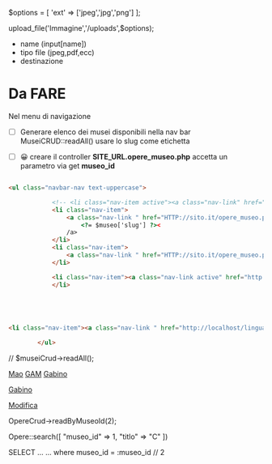 
$options = [
    'ext' => ['jpeg','jpg','png'] 
];

upload_file('Immagine','/uploads',$options);

- name (input[name])
- tipo file (jpeg,pdf,ecc)
- destinazione














# Da FARE 

Nel menu di navigazione 

- [ ] Generare elenco dei musei disponibili nella nav bar
        MuseiCRUD::readAll()
        usare lo slug come etichetta 
  
- [ ] 😀 creare il controller **SITE_URL.opere_museo.php** accetta un parametro via get **museo_id**   

```html

<ul class="navbar-nav text-uppercase">

            <!-- <li class="nav-item active"><a class="nav-link" href="#">Home</a></li> -->
            <li class="nav-item">
                <a class="nav-link " href="HTTP://sito.it/opere_museo.php?museo_id=1">
                    <?= $museo['slug'] ?><
                /a>
            </li>
            <li class="nav-item">
                <a class="nav-link " href="HTTP://sito.it/opere_museo.php?museo_id=2">MAO</a>
            </li>

            <li class="nav-item"><a class="nav-link active" href="http://localhost/linguaggio_di_programmazione_php/06%20Cerca%20un%20opera%20non%20monolitico/opere_mao.php">MAO</a>
            </li>





<li class="nav-item"><a class="nav-link " href="http://localhost/linguaggio_di_programmazione_php/06%20Cerca%20un%20opera%20non%20monolitico/admin/opera_create_form.php">Aggiungi un opera</a></li>
        
        </ul>

```



// $museiCrud->readAll();

<a href="museo.it/opera_search?museo_id=;DROP%20TABLE%20opere;">Mao</a>
<a href="museo.it/opera_search?museo_id=3">GAM</a>
<a href="museo.it/opera_search?museo_id=5">Gabino</a>


<a href="museo.it/opera_search?museo_id=2&page=5">Gabino</a>


<a href="museo.it/opera_edit_form?opera_id=2">Modifica</a>

OpereCrud->readByMuseoId(2);



Opere::search([
    "museo_id" => 1,
    "titlo" => "C"
])

SELECT ...
... where museo_id = :museo_id // 2